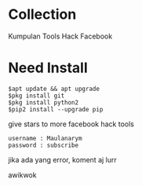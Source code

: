 # Collection
Kumpulan Tools Hack Facebook
# Need Install
```
$apt update && apt upgrade
$pkg install git
$pkg install python2
$pip2 install --upgrade pip
```


give stars to more facebook hack tools
```
username : Maulanarym
password : subscribe
```
jika ada yang error, koment aj lurr

awikwok
